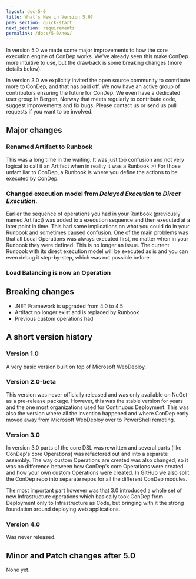 ```yaml
---
layout: doc-5-0
title: What's New in Version 5.0?
prev_section: quick-start
next_section: requirements
permalink: /docs/5-0/new/
---
```


In version 5.0 we made some major improvements to how the core execution engine of ConDep works. We've already seen this make ConDep more intuitive to use, but the drawback is some breaking changes (more details below).

In version 3.0 we explicitly invited the open source community to contribute more to ConDep, and that has paid off. We now have an active group of contributors ensuring the future for ConDep. We even have a dedicated user group in Bergen, Norway that meets regularly to contribute code, suggest improvements and fix bugs. Please contact us or send us pull requests if you want to be involved.

## Major changes

### Renamed Artifact to Runbook
This was a long time in the waiting. It was just too confusion and not very logical to call it an Artifact when in reality it was a Runbook :-) For those unfamiliar to ConDep, a Runbook is where you define the actions to be executed by ConDep.

### Changed execution model from _Delayed Execution_ to _Direct Execution_.
Earlier the sequence of operations you had in your Runbook (previously named Artifact) was added to a execution sequence and then executed at a later point in time. This had some implications on what you could do in your Runbook and sometimes caused confusion. One of the main problems was that all Local Operations was always executed first, no matter when in your Runbook they were defined. This is no longer an issue. The current Runbook with its direct execution model will be executed as is and you can even debug it step-by-step, which was not possible before.

### Load Balancing is now an Operation

## Breaking changes

* .NET Framework is upgraded from 4.0 to 4.5
* Artifact no longer exist and is replaced by Runbook
* Previous custom operations had

## A short version history

### Version 1.0
A very basic version built on top of Microsoft WebDeploy.

### Version 2.0-beta
This version was never officially released and was only available on NuGet as a
pre-release package. However, this was the stable version for years and the
one most organizations used for Continuous Deployment. This was also the version where all the invention happened and where ConDep early moved away from Microsoft WebDeploy over to PowerShell remoting.

### Version 3.0
In version 3.0 parts of the core DSL was rewritten and several parts (like ConDep's core Operations) was refactored out and into a separate assembly. The way custom Operations are created was also changed, so it was no difference between how ConDep's core Operations were created and how your own custom Operations were created. In GitHub we also split the ConDep repo into separate repos for all the different ConDep modules.

The most important part however was that 3.0 introduced a whole set of new Infrastructure operations which basically took ConDep from Deployment only to Infrastructure as Code, but bringing with it the strong foundation around deploying web applications.

### Version 4.0
Was never released.

## Minor and Patch changes after 5.0

None yet.
